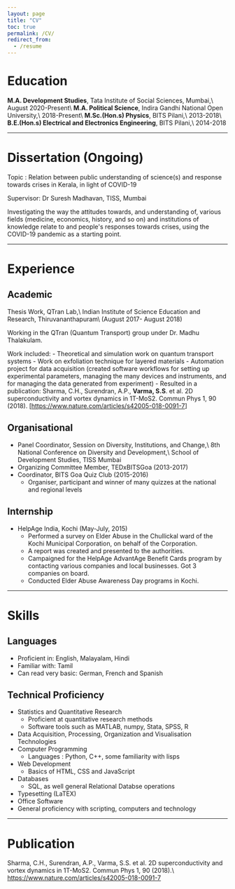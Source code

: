 ```yaml
---
layout: page
title: "CV"
toc: true
permalink: /CV/
redirect_from:
  - /resume
---
```


Education
=========
 **M.A. Development Studies**, Tata Institute of Social Sciences, Mumbai,\\
 August 2020-Present\\
**M.A. Political Science**, Indira Gandhi National Open University,\\
 2018-Present\\
 **M.Sc.(Hon.s) Physics**, BITS Pilani,\\
 2013-2018\\
 **B.E.(Hon.s) Electrical and Electronics Engineering**, BITS Pilani,\\
 2014-2018

---

Dissertation (Ongoing)
===
Topic : Relation between public understanding of science(s) and response towards crises in Kerala, in light of COVID-19

Supervisor: Dr Suresh Madhavan, TISS, Mumbai

Investigating the way the attitudes towards, and understanding of, various fields (medicine, economics, history, and so on) and institutions of knowledge relate to and people's responses towards crises, using the COVID-19 pandemic as a starting point.

---

Experience
======

Academic
------
Thesis Work, QTran Lab,\\
Indian Institute of Science Education and Research, Thiruvananthapuram\\
(August 2017- August 2018)
  
Working in the QTran (Quantum Transport) group under Dr.  Madhu Thalakulam.
  
Work included:
	- Theoretical and simulation work on quantum transport systems
	- Work on exfoliation technique for layered materials
	- Automation project for data acquisition (created software workflows for setting up experimental parameters, managing the many devices and instruments, and for managing the data generated from experiment)
		- Resulted in a publication: Sharma, C.H., Surendran, A.P., **Varma, S.S**. et al. 2D superconductivity and vortex dynamics in 1T-MoS2. Commun Phys 1, 90 (2018). [<https://www.nature.com/articles/s42005-018-0091-7>]


Organisational
--------------
* Panel Coordinator, Session on Diversity, Institutions, and Change,\\
8th National Conference on Diversity and Development,\\
School of Development Studies, TISS Mumbai
* Organizing Committee Member, TEDxBITSGoa (2013-2017)
* Coordinator, BITS Goa Quiz Club (2015-2016)
  - Organiser, participant and winner of many quizzes at the national and regional levels

	
Internship
----------
* HelpAge India, Kochi (May-July, 2015)
   - Performed a survey on Elder Abuse in the Chullickal ward of the Kochi Municipal Corporation, on behalf of the Corporation.
   - A report was created and presented to the authorities.
   - Campaigned for the HelpAge AdvantAge Benefit Cards program by contacting various companies and local businesses. Got 3 companies on board.
   - Conducted Elder Abuse Awareness Day programs in Kochi.

---

Skills
======

Languages
---------
* Proficient in: English, Malayalam, Hindi
* Familiar with: Tamil
* Can read very basic: German, French and Spanish

Technical Proficiency
---------------------
* Statistics and Quantitative Research
  - Proficient at quantitative research methods
  - Software tools such as MATLAB, numpy, Stata, SPSS, R
* Data Acquisition, Processing, Organization and Visualisation Technologies
* Computer Programming 
  - Languages : Python, C++, some familiarity with lisps
* Web Development
  - Basics of HTML, CSS and JavaScript
* Databases
  - SQL, as well general Relational Databse operations
* Typesetting (LaTEX)
* Office Software
* General proficiency with scripting, computers and technology

---

Publication
======

Sharma, C.H., Surendran, A.P., Varma, S.S. et al. 2D superconductivity and vortex dynamics in 1T-MoS2. Commun Phys 1, 90 (2018).\\
<https://www.nature.com/articles/s42005-018-0091-7>
 
